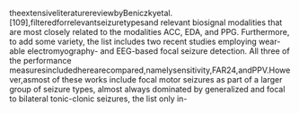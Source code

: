 theextensiveliteraturereviewbyBeniczkyetal.[109],filteredforrelevantseizuretypesand
relevant biosignal modalities that are most closely related to the modalities ACC, EDA, and
PPG. Furthermore, to add some variety, the list includes two recent studies employing wear-
able electromyography- and EEG-based focal seizure detection. All three of the performance
measuresincludedherearecompared,namelysensitivity,FAR24,andPPV.However,asmost
of these works include focal motor seizures as part of a larger group of seizure types, almost
always dominated by generalized and focal to bilateral tonic-clonic seizures, the list only in-